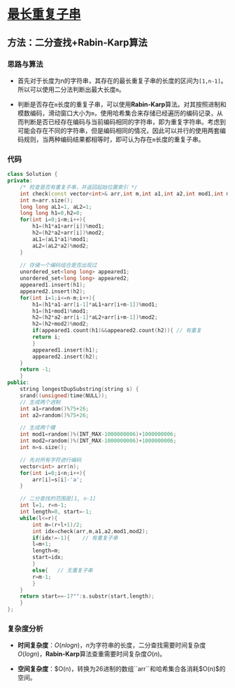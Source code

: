 # [最长重复子串](https://leetcode-cn.com/problems/longest-duplicate-substring/)

## 方法：二分查找+Rabin-Karp算法

### 思路与算法

- 首先对于长度为n的字符串，其存在的最长重复子串的长度的区间为``[1,n-1]``。所以可以使用二分法判断出最大长度``m``。

- 判断是否存在``m``长度的重复子串，可以使用**Rabin-Karp**算法。对其按照进制和模数编码，滑动窗口大小为``m``，使用哈希集合来存储已经遍历的编码记录，从而判断是否已经存在编码与当前编码相同的字符串，即为重复字符串。考虑到可能会存在不同的字符串，但是编码相同的情况，因此可以并行的使用两套编码规则，当两种编码结果都相等时，即可认为存在``m``长度的重复子串。

### 代码

```c++
class Solution {
private:
    /* 检查是否有重复子串，并返回起始位置索引 */
    int check(const vector<int>& arr,int m,int a1,int a2,int mod1,int mod2){
	int n=arr.size();
	long long aL1=1, aL2=1;
	long long h1=0,h2=0;
	for(int i=0;i<m;i++){
	    h1=(h1*a1+arr[i])%mod1;
	    h2=(h2*a2+arr[i])%mod2;
	    aL1=(aL1*a1)%mod1;
	    aL2=(aL2*a2)%mod2;
	}
	
	// 存储一个编码组合是否出现过
	unordered_set<long long> appeared1;
	unordered_set<long long> appeared2;
	appeared1.insert(h1);
	appeared2.insert(h2);
	for(int i=1;i<=n-m;i++){
	    h1=(h1*a1-arr[i-1]*aL1+arr[i+m-1])%mod1;
	    h1=(h1+mod1)%mod1;
	    h2=(h2*a2-arr[i-1]*aL2+arr[i+m-1])%mod2;
	    h2=(h2+mod2)%mod2;
	    if(appeared1.count(h1)&&appeared2.count(h2)){ // 有重复
		return i;
	    }
	    appeared1.insert(h1);
	    appeared2.insert(h2);
	}
	return -1;
    }
public:
    string longestDupSubstring(string s) {
	srand((unsigned)time(NULL));
	// 生成两个进制
	int a1=random()%75+26;
	int a2=random()%75+26;

	// 生成两个模
	int mod1=random()%(INT_MAX-1000000006)+1000000006;
	int mod2=random()%(INT_MAX-1000000006)+1000000006;
	int n=s.size();

	// 先对所有字符进行编码
	vector<int> arr(n);
	for(int i=0;i<n;i++){
	    arr[i]=s[i]-'a';
	}

	// 二分查找的范围是[1, n-1]
	int l=1, r=n-1;
	int length=0, start=-1;
	while(l<=r){
	    int m=(r+l+1)/2;
	    int idx=check(arr,m,a1,a2,mod1,mod2);
	    if(idx!=-1){	// 有重复子串
		l=m+1;
		length=m;
		start=idx;
	    }
	    else{	// 无重复子串
		r=m-1;
	    }
	}
	return start==-1?"":s.substr(start,length);
    }
};
```

### 复杂度分析

- **时间复杂度**：$O(nlogn)$，$n$为字符串的长度，二分查找需要时间复杂度$O(logn)$，**Rabin-Karp**算法查重需要时间复杂度$O(n)$。

- **空间复杂度**：$O(n)，转换为26进制的数组``arr``和哈希集合各消耗$O(n)$的空间。

